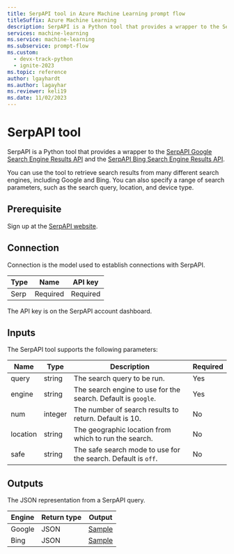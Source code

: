 ```yaml
---
title: SerpAPI tool in Azure Machine Learning prompt flow
titleSuffix: Azure Machine Learning
description: SerpAPI is a Python tool that provides a wrapper to the SerpAPI Google Search Engine Results API and the SerpAPI Bing Search Engine Results API.
services: machine-learning
ms.service: machine-learning
ms.subservice: prompt-flow
ms.custom:
  - devx-track-python
  - ignite-2023
ms.topic: reference
author: lgayhardt
ms.author: lagayhar
ms.reviewer: keli19
ms.date: 11/02/2023
---
```


# SerpAPI tool

SerpAPI is a Python tool that provides a wrapper to the [SerpAPI Google Search Engine Results API](https://serpapi.com/search-api) and the [SerpAPI Bing Search Engine Results API](https://serpapi.com/bing-search-api).

You can use the tool to retrieve search results from many different search engines, including Google and Bing. You can also specify a range of search parameters, such as the search query, location, and device type.

## Prerequisite

Sign up at the [SerpAPI website](https://serpapi.com/).

## Connection

Connection is the model used to establish connections with SerpAPI.

| Type        | Name     | API key  |
|-------------|----------|----------|
| Serp        | Required | Required |

The API key is on the SerpAPI account dashboard.

## Inputs

The SerpAPI tool supports the following parameters:

| Name     | Type    | Description                                                   | Required |
|----------|---------|---------------------------------------------------------------|----------|
| query    | string  | The search query to be run.                              | Yes      |
| engine   | string  | The search engine to use for the search. Default is `google`. | Yes      |
| num      | integer | The number of search results to return. Default is 10.         | No      |
| location | string  | The geographic location from which to run the search.           | No       |
| safe     | string  | The safe search mode to use for the search. Default is `off`. | No       |

## Outputs

The JSON representation from a SerpAPI query.

| Engine   | Return type | Output                                                |
|----------|-------------|-------------------------------------------------------|
| Google   | JSON        | [Sample](https://serpapi.com/search-api#api-examples) |
| Bing     | JSON        | [Sample](https://serpapi.com/bing-search-api)         |
